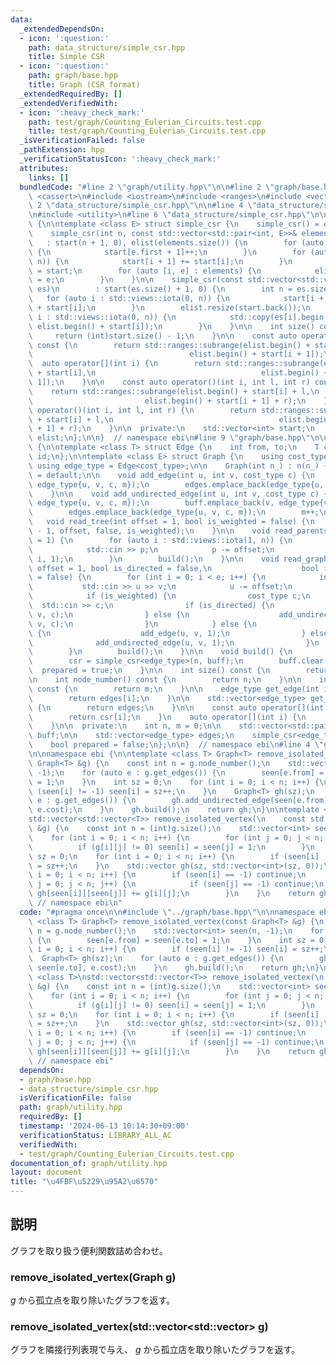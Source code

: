 ```yaml
---
data:
  _extendedDependsOn:
  - icon: ':question:'
    path: data_structure/simple_csr.hpp
    title: Simple CSR
  - icon: ':question:'
    path: graph/base.hpp
    title: Graph (CSR format)
  _extendedRequiredBy: []
  _extendedVerifiedWith:
  - icon: ':heavy_check_mark:'
    path: test/graph/Counting_Eulerian_Circuits.test.cpp
    title: test/graph/Counting_Eulerian_Circuits.test.cpp
  _isVerificationFailed: false
  _pathExtension: hpp
  _verificationStatusIcon: ':heavy_check_mark:'
  attributes:
    links: []
  bundledCode: "#line 2 \"graph/utility.hpp\"\n\n#line 2 \"graph/base.hpp\"\n\n#include\
    \ <cassert>\n#include <iostream>\n#include <ranges>\n#include <vector>\n\n#line\
    \ 2 \"data_structure/simple_csr.hpp\"\n\n#line 4 \"data_structure/simple_csr.hpp\"\
    \n#include <utility>\n#line 6 \"data_structure/simple_csr.hpp\"\n\nnamespace ebi\
    \ {\n\ntemplate <class E> struct simple_csr {\n    simple_csr() = default;\n\n\
    \    simple_csr(int n, const std::vector<std::pair<int, E>>& elements)\n     \
    \   : start(n + 1, 0), elist(elements.size()) {\n        for (auto e : elements)\
    \ {\n            start[e.first + 1]++;\n        }\n        for (auto i : std::views::iota(0,\
    \ n)) {\n            start[i + 1] += start[i];\n        }\n        auto counter\
    \ = start;\n        for (auto [i, e] : elements) {\n            elist[counter[i]++]\
    \ = e;\n        }\n    }\n\n    simple_csr(const std::vector<std::vector<E>>&\
    \ es)\n        : start(es.size() + 1, 0) {\n        int n = es.size();\n     \
    \   for (auto i : std::views::iota(0, n)) {\n            start[i + 1] = (int)es[i].size()\
    \ + start[i];\n        }\n        elist.resize(start.back());\n        for (auto\
    \ i : std::views::iota(0, n)) {\n            std::copy(es[i].begin(), es[i].end(),\
    \ elist.begin() + start[i]);\n        }\n    }\n\n    int size() const {\n   \
    \     return (int)start.size() - 1;\n    }\n\n    const auto operator[](int i)\
    \ const {\n        return std::ranges::subrange(elist.begin() + start[i],\n  \
    \                                   elist.begin() + start[i + 1]);\n    }\n  \
    \  auto operator[](int i) {\n        return std::ranges::subrange(elist.begin()\
    \ + start[i],\n                                     elist.begin() + start[i +\
    \ 1]);\n    }\n\n    const auto operator()(int i, int l, int r) const {\n    \
    \    return std::ranges::subrange(elist.begin() + start[i] + l,\n            \
    \                         elist.begin() + start[i + 1] + r);\n    }\n    auto\
    \ operator()(int i, int l, int r) {\n        return std::ranges::subrange(elist.begin()\
    \ + start[i] + l,\n                                     elist.begin() + start[i\
    \ + 1] + r);\n    }\n\n  private:\n    std::vector<int> start;\n    std::vector<E>\
    \ elist;\n};\n\n}  // namespace ebi\n#line 9 \"graph/base.hpp\"\n\nnamespace ebi\
    \ {\n\ntemplate <class T> struct Edge {\n    int from, to;\n    T cost;\n    int\
    \ id;\n};\n\ntemplate <class E> struct Graph {\n    using cost_type = E;\n   \
    \ using edge_type = Edge<cost_type>;\n\n    Graph(int n_) : n(n_) {}\n\n    Graph()\
    \ = default;\n\n    void add_edge(int u, int v, cost_type c) {\n        buff.emplace_back(u,\
    \ edge_type{u, v, c, m});\n        edges.emplace_back(edge_type{u, v, c, m++});\n\
    \    }\n\n    void add_undirected_edge(int u, int v, cost_type c) {\n        buff.emplace_back(u,\
    \ edge_type{u, v, c, m});\n        buff.emplace_back(v, edge_type{v, u, c, m});\n\
    \        edges.emplace_back(edge_type{u, v, c, m});\n        m++;\n    }\n\n \
    \   void read_tree(int offset = 1, bool is_weighted = false) {\n        read_graph(n\
    \ - 1, offset, false, is_weighted);\n    }\n\n    void read_parents(int offset\
    \ = 1) {\n        for (auto i : std::views::iota(1, n)) {\n            int p;\n\
    \            std::cin >> p;\n            p -= offset;\n            add_undirected_edge(p,\
    \ i, 1);\n        }\n        build();\n    }\n\n    void read_graph(int e, int\
    \ offset = 1, bool is_directed = false,\n                    bool is_weighted\
    \ = false) {\n        for (int i = 0; i < e; i++) {\n            int u, v;\n \
    \           std::cin >> u >> v;\n            u -= offset;\n            v -= offset;\n\
    \            if (is_weighted) {\n                cost_type c;\n              \
    \  std::cin >> c;\n                if (is_directed) {\n                    add_edge(u,\
    \ v, c);\n                } else {\n                    add_undirected_edge(u,\
    \ v, c);\n                }\n            } else {\n                if (is_directed)\
    \ {\n                    add_edge(u, v, 1);\n                } else {\n      \
    \              add_undirected_edge(u, v, 1);\n                }\n            }\n\
    \        }\n        build();\n    }\n\n    void build() {\n        assert(!prepared);\n\
    \        csr = simple_csr<edge_type>(n, buff);\n        buff.clear();\n      \
    \  prepared = true;\n    }\n\n    int size() const {\n        return n;\n    }\n\
    \n    int node_number() const {\n        return n;\n    }\n\n    int edge_number()\
    \ const {\n        return m;\n    }\n\n    edge_type get_edge(int i) const {\n\
    \        return edges[i];\n    }\n\n    std::vector<edge_type> get_edges() const\
    \ {\n        return edges;\n    }\n\n    const auto operator[](int i) const {\n\
    \        return csr[i];\n    }\n    auto operator[](int i) {\n        return csr[i];\n\
    \    }\n\n  private:\n    int n, m = 0;\n\n    std::vector<std::pair<int,edge_type>>\
    \ buff;\n\n    std::vector<edge_type> edges;\n    simple_csr<edge_type> csr;\n\
    \    bool prepared = false;\n};\n\n}  // namespace ebi\n#line 4 \"graph/utility.hpp\"\
    \n\nnamespace ebi {\n\ntemplate <class T> Graph<T> remove_isolated_vertex(const\
    \ Graph<T> &g) {\n    const int n = g.node_number();\n    std::vector<int> seen(n,\
    \ -1);\n    for (auto e : g.get_edges()) {\n        seen[e.from] = seen[e.to]\
    \ = 1;\n    }\n    int sz = 0;\n    for (int i = 0; i < n; i++) {\n        if\
    \ (seen[i] != -1) seen[i] = sz++;\n    }\n    Graph<T> gh(sz);\n    for (auto\
    \ e : g.get_edges()) {\n        gh.add_undirected_edge(seen[e.from], seen[e.to],\
    \ e.cost);\n    }\n    gh.build();\n    return gh;\n}\n\ntemplate <class T>\n\
    std::vector<std::vector<T>> remove_isolated_vertex(\n    const std::vector<std::vector<T>>\
    \ &g) {\n    const int n = (int)g.size();\n    std::vector<int> seen(n, -1);\n\
    \    for (int i = 0; i < n; i++) {\n        for (int j = 0; j < n; j++) {\n  \
    \          if (g[i][j] != 0) seen[i] = seen[j] = 1;\n        }\n    }\n    int\
    \ sz = 0;\n    for (int i = 0; i < n; i++) {\n        if (seen[i] != -1) seen[i]\
    \ = sz++;\n    }\n    std::vector gh(sz, std::vector<int>(sz, 0));\n    for (int\
    \ i = 0; i < n; i++) {\n        if (seen[i] == -1) continue;\n        for (int\
    \ j = 0; j < n; j++) {\n            if (seen[j] == -1) continue;\n           \
    \ gh[seen[i]][seen[j]] += g[i][j];\n        }\n    }\n    return gh;\n}\n\n} \
    \ // namespace ebi\n"
  code: "#pragma once\n\n#include \"../graph/base.hpp\"\n\nnamespace ebi {\n\ntemplate\
    \ <class T> Graph<T> remove_isolated_vertex(const Graph<T> &g) {\n    const int\
    \ n = g.node_number();\n    std::vector<int> seen(n, -1);\n    for (auto e : g.get_edges())\
    \ {\n        seen[e.from] = seen[e.to] = 1;\n    }\n    int sz = 0;\n    for (int\
    \ i = 0; i < n; i++) {\n        if (seen[i] != -1) seen[i] = sz++;\n    }\n  \
    \  Graph<T> gh(sz);\n    for (auto e : g.get_edges()) {\n        gh.add_undirected_edge(seen[e.from],\
    \ seen[e.to], e.cost);\n    }\n    gh.build();\n    return gh;\n}\n\ntemplate\
    \ <class T>\nstd::vector<std::vector<T>> remove_isolated_vertex(\n    const std::vector<std::vector<T>>\
    \ &g) {\n    const int n = (int)g.size();\n    std::vector<int> seen(n, -1);\n\
    \    for (int i = 0; i < n; i++) {\n        for (int j = 0; j < n; j++) {\n  \
    \          if (g[i][j] != 0) seen[i] = seen[j] = 1;\n        }\n    }\n    int\
    \ sz = 0;\n    for (int i = 0; i < n; i++) {\n        if (seen[i] != -1) seen[i]\
    \ = sz++;\n    }\n    std::vector gh(sz, std::vector<int>(sz, 0));\n    for (int\
    \ i = 0; i < n; i++) {\n        if (seen[i] == -1) continue;\n        for (int\
    \ j = 0; j < n; j++) {\n            if (seen[j] == -1) continue;\n           \
    \ gh[seen[i]][seen[j]] += g[i][j];\n        }\n    }\n    return gh;\n}\n\n} \
    \ // namespace ebi"
  dependsOn:
  - graph/base.hpp
  - data_structure/simple_csr.hpp
  isVerificationFile: false
  path: graph/utility.hpp
  requiredBy: []
  timestamp: '2024-06-13 10:14:30+09:00'
  verificationStatus: LIBRARY_ALL_AC
  verifiedWith:
  - test/graph/Counting_Eulerian_Circuits.test.cpp
documentation_of: graph/utility.hpp
layout: document
title: "\u4FBF\u5229\u95A2\u6570"
---
```


## 説明

グラフを取り扱う便利関数詰め合わせ。

### remove_isolated_vertex(Graph<T> g)

$g$ から孤立点を取り除いたグラフを返す。

### remove_isolated_vertex(std::vector<std::vector<int>> g)

グラフを隣接行列表現で与え、 $g$ から孤立店を取り除いたグラフを返す。